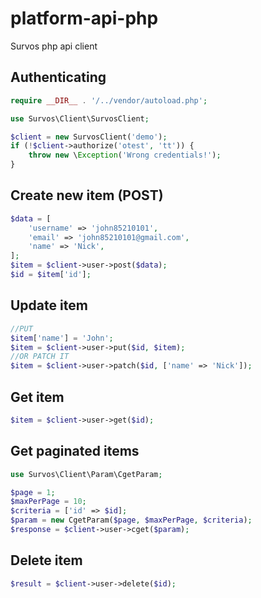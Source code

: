 # platform-api-php
Survos php api client

## Authenticating
```php
require __DIR__ . '/../vendor/autoload.php';

use Survos\Client\SurvosClient;

$client = new SurvosClient('demo');
if (!$client->authorize('otest', 'tt')) {
    throw new \Exception('Wrong credentials!');
}
```

## Create new item (POST)
```php
$data = [
    'username' => 'john85210101',
    'email' => 'john85210101@gmail.com',
    'name' => 'Nick',
];
$item = $client->user->post($data);
$id = $item['id'];
```

## Update item
```php
//PUT
$item['name'] = 'John';
$item = $client->user->put($id, $item);
//OR PATCH IT
$item = $client->user->patch($id, ['name' => 'Nick']);
```
## Get item
```php
$item = $client->user->get($id);
```
## Get paginated items
```php
use Survos\Client\Param\CgetParam;

$page = 1;
$maxPerPage = 10;
$criteria = ['id' => $id];
$param = new CgetParam($page, $maxPerPage, $criteria);
$response = $client->user->cget($param);
```
## Delete item
```php
$result = $client->user->delete($id);
```

